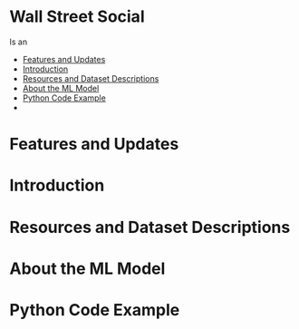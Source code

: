 # Wall Street Social
Is an 

* [Features and Updates](https://github.com/JGolafshan/WallStreetSocial/blob/master/README.md#features-and-updates)
* [Introduction](https://github.com/psf/requests)
* [Resources and Dataset Descriptions](https://github.com/psf/requests)
* [About the ML Model](https://github.com/psf/requests)
* [Python Code Example](https://github.com/psf/requests)
* 
# Features and Updates
# Introduction
# Resources and Dataset Descriptions
# About the ML Model
# Python Code Example
